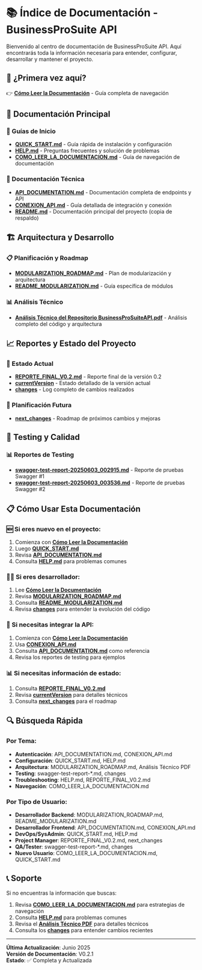# 📚 Índice de Documentación - BusinessProSuite API

Bienvenido al centro de documentación de BusinessProSuite API. Aquí encontrarás toda la información necesaria para entender, configurar, desarrollar y mantener el proyecto.

## 🎯 **¿Primera vez aquí?**
👉 **[Cómo Leer la Documentación](./COMO_LEER_LA_DOCUMENTACION.md)** - Guía completa de navegación

## 📖 Documentación Principal

### 🚀 Guías de Inicio
- **[QUICK_START.md](./QUICK_START.md)** - Guía rápida de instalación y configuración
- **[HELP.md](./HELP.md)** - Preguntas frecuentes y solución de problemas
- **[COMO_LEER_LA_DOCUMENTACION.md](./COMO_LEER_LA_DOCUMENTACION.md)** - Guía de navegación de documentación

### 🔧 Documentación Técnica
- **[API_DOCUMENTATION.md](./API_DOCUMENTATION.md)** - Documentación completa de endpoints y API
- **[CONEXION_API.md](./CONEXION_API.md)** - Guía detallada de integración y conexión
- **[README.md](./README.md)** - Documentación principal del proyecto (copia de respaldo)

## 🏗️ Arquitectura y Desarrollo

### 📋 Planificación y Roadmap
- **[MODULARIZATION_ROADMAP.md](./MODULARIZATION_ROADMAP.md)** - Plan de modularización y arquitectura
- **[README_MODULARIZATION.md](./README_MODULARIZATION.md)** - Guía específica de módulos

### 📊 Análisis Técnico
- **[Análisis Técnico del Repositorio BusinessProSuiteAPI.pdf](./Análisis%20Técnico%20del%20Repositorio%20BusinessProSuiteAPI.pdf)** - Análisis completo del código y arquitectura

## 📈 Reportes y Estado del Proyecto

### 🎯 Estado Actual
- **[REPORTE_FINAL_V0.2.md](./REPORTE_FINAL_V0.2.md)** - Reporte final de la versión 0.2
- **[currentVersion](./currentVersion)** - Estado detallado de la versión actual
- **[changes](./changes)** - Log completo de cambios realizados

### 🔮 Planificación Futura
- **[next_changes](./next_changes)** - Roadmap de próximos cambios y mejoras

## 🧪 Testing y Calidad

### 📊 Reportes de Testing
- **[swagger-test-report-20250603_002915.md](./swagger-test-report-20250603_002915.md)** - Reporte de pruebas Swagger #1
- **[swagger-test-report-20250603_003536.md](./swagger-test-report-20250603_003536.md)** - Reporte de pruebas Swagger #2

## 📋 Cómo Usar Esta Documentación

### 🆕 Si eres nuevo en el proyecto:
1. Comienza con **[Cómo Leer la Documentación](./COMO_LEER_LA_DOCUMENTACION.md)**
2. Luego **[QUICK_START.md](./QUICK_START.md)**
3. Revisa **[API_DOCUMENTATION.md](./API_DOCUMENTATION.md)**
4. Consulta **[HELP.md](./HELP.md)** para problemas comunes

### 👨‍💻 Si eres desarrollador:
1. Lee **[Cómo Leer la Documentación](./COMO_LEER_LA_DOCUMENTACION.md)**
2. Revisa **[MODULARIZATION_ROADMAP.md](./MODULARIZATION_ROADMAP.md)**
3. Consulta **[README_MODULARIZATION.md](./README_MODULARIZATION.md)**
4. Revisa **[changes](./changes)** para entender la evolución del código

### 🔌 Si necesitas integrar la API:
1. Comienza con **[Cómo Leer la Documentación](./COMO_LEER_LA_DOCUMENTACION.md)**
2. Usa **[CONEXION_API.md](./CONEXION_API.md)**
3. Consulta **[API_DOCUMENTATION.md](./API_DOCUMENTATION.md)** como referencia
4. Revisa los reportes de testing para ejemplos

### 📊 Si necesitas información de estado:
1. Consulta **[REPORTE_FINAL_V0.2.md](./REPORTE_FINAL_V0.2.md)**
2. Revisa **[currentVersion](./currentVersion)** para detalles técnicos
3. Consulta **[next_changes](./next_changes)** para el roadmap

## 🔍 Búsqueda Rápida

### Por Tema:
- **Autenticación**: API_DOCUMENTATION.md, CONEXION_API.md
- **Configuración**: QUICK_START.md, HELP.md
- **Arquitectura**: MODULARIZATION_ROADMAP.md, Análisis Técnico PDF
- **Testing**: swagger-test-report-*.md, changes
- **Troubleshooting**: HELP.md, REPORTE_FINAL_V0.2.md
- **Navegación**: COMO_LEER_LA_DOCUMENTACION.md

### Por Tipo de Usuario:
- **Desarrollador Backend**: MODULARIZATION_ROADMAP.md, README_MODULARIZATION.md
- **Desarrollador Frontend**: API_DOCUMENTATION.md, CONEXION_API.md
- **DevOps/SysAdmin**: QUICK_START.md, HELP.md
- **Project Manager**: REPORTE_FINAL_V0.2.md, next_changes
- **QA/Tester**: swagger-test-report-*.md, changes
- **Nuevo Usuario**: COMO_LEER_LA_DOCUMENTACION.md, QUICK_START.md

## 📞 Soporte

Si no encuentras la información que buscas:
1. Revisa **[COMO_LEER_LA_DOCUMENTACION.md](./COMO_LEER_LA_DOCUMENTACION.md)** para estrategias de navegación
2. Consulta **[HELP.md](./HELP.md)** para problemas comunes
3. Revisa el **[Análisis Técnico PDF](./Análisis%20Técnico%20del%20Repositorio%20BusinessProSuiteAPI.pdf)** para detalles técnicos
4. Consulta los **[changes](./changes)** para entender cambios recientes

---

**Última Actualización**: Junio 2025  
**Versión de Documentación**: V0.2.1  
**Estado**: ✅ Completa y Actualizada 